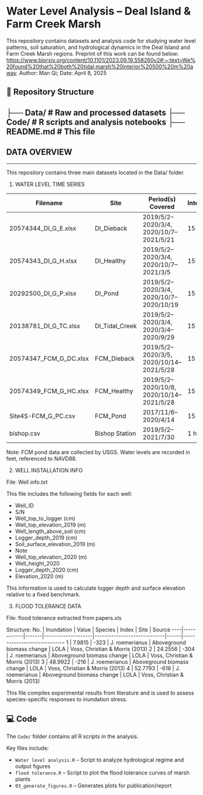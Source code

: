 # Water Level Analysis – Deal Island & Farm Creek Marsh
This repository contains datasets and analysis code for studying water level patterns, soil saturation, and hydrological dynamics in the Deal Island and Farm Creek Marsh regions.
Preprint of this work can be found below: https://www.biorxiv.org/content/10.1101/2023.09.19.558260v2#:~:text=We%20found%20that%20both%20tidal,marsh%20interior%20500%20m%20away.
Author: Man Qi; Date: April 8, 2025

## 📁 Repository Structure
├── Data/         # Raw and processed datasets
├── Code/         # R scripts and analysis notebooks
├── README.md     # This file
-
## DATA OVERVIEW
-------------

This repository contains three main datasets located in the Data/ folder.

1. WATER LEVEL TIME SERIES

Filename                  | Site             | Period(s) Covered                                | Interval  | Notes
--------------------------|------------------|--------------------------------------------------|-----------|-----------------------
20574344_DI_G_E.xlsx      | DI_Dieback       | 2019/5/2–2020/3/4, 2020/10/7–2021/5/21           | 15 min    | -
20574343_DI_G_H.xlsx      | DI_Healthy       | 2019/5/2–2020/3/4, 2020/10/7–2021/3/5            | 15 min    | -
20292500_DI_G_P.xlsx      | DI_Pond          | 2019/5/2–2020/3/4, 2020/10/7–2020/10/19          | 15 min    | -
20138781_DI_G_TC.xlsx     | DI_Tidal_Creek   | 2019/5/2–2020/3/4, 2020/3/4–2020/9/29            | 15 min    | -
20574347_FCM_G_DC.xlsx    | FCM_Dieback      | 2019/5/2–2020/3/5, 2020/10/14–2021/5/28          | 15 min    | -
20574349_FCM_G_HC.xlsx    | FCM_Healthy      | 2019/5/2–2020/10/8, 2020/10/14–2021/5/28         | 15 min    | -
Site4S-FCM_G_PC.csv       | FCM_Pond         | 2017/11/6–2020/4/14                              | 15 min    | USGS-collected
bishop.csv                | Bishop Station   | 2019/5/2–2021/7/30                               | 1 hour    | -

Note: FCM pond data are collected by USGS. Water levels are recorded in feet, referenced to NAVD88.

2. WELL INSTALLATION INFO

File: Well info.txt

This file includes the following fields for each well:
- Well_ID
- S/N
- Well_top_to_logger (cm)
- Well_top_elevation_2019 (m)
- Well_length_above_soil (cm)
- Logger_depth_2019 (cm)
- Soil_surface_elevation_2019 (m)
- Note
- Well_top_elevation_2020 (m)
- Well_height_2020
- Logger_depth_2020 (cm)
- Elevation_2020 (m)

This information is used to calculate logger depth and surface elevation relative to a fixed benchmark.

3. FLOOD TOLERANCE DATA

File: flood tolerance extracted from papers.xls

Structure:
No. | Inundation | Value | Species           | Index                      | Site | Source
----|------------|-------|--------------------|-----------------------------|------|-----------------------------
1   | 7.9815     | -323  | J. roemerianus     | Aboveground biomass change | LOLA | Voss, Christian & Morris (2013)
2   | 24.2556    | -304  | J. roemerianus     | Aboveground biomass change | LOLA | Voss, Christian & Morris (2013)
3   | 48.9922    | -216  | J. roemerianus     | Aboveground biomass change | LOLA | Voss, Christian & Morris (2013)
4   | 52.7793    | -618  | J. roemerianus     | Aboveground biomass change | LOLA | Voss, Christian & Morris (2013)

This file compiles experimental results from literature and is used to assess species-specific responses to inundation stress.

## 💻 Code

The `Code/` folder contains all R scripts in the analysis.

Key files include:

- `Water level analysis.R` – Script to analyze hydrological regime and output figures
- `flood tolerance.R` – Script to plot the flood tolerance curves of marsh plants
- `03_generate_figures.R` – Generates plots for publication/report
